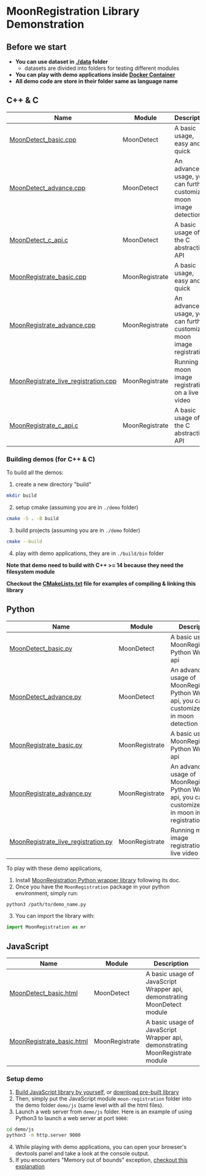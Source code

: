 # MoonRegistration Library Demonstration


## Before we start

* **You can use dataset in [./data](./data) folder**
  * datasets are divided into folders for testing different modules
* **You can play with demo applications inside [Docker Container](../BUILDING.md#build-using-docker-recommend)**
* **All demo code are store in their folder same as language name**

## C++ & C

| Name                                                                                 | Module         | Description                                                          |
|--------------------------------------------------------------------------------------|----------------|----------------------------------------------------------------------|
| [MoonDetect_basic.cpp](./cpp_c/MoonDetect_basic.cpp)                                 | MoonDetect     | A basic usage, easy and quick                                        |
| [MoonDetect_advance.cpp](./cpp_c/MoonDetect_advance.cpp)                             | MoonDetect     | An advanced usage, you can further customize moon image detection    |
| [MoonDetect_c_api.c](./cpp_c/MoonDetect_c_api.c)                                     | MoonDetect     | A basic usage of the C abstraction API                               |
| [MoonRegistrate_basic.cpp](./cpp_c/MoonRegistrate_basic.cpp)                         | MoonRegistrate | A basic usage, easy and quick                                        |
| [MoonRegistrate_advance.cpp](./cpp_c/MoonRegistrate_advance.cpp)                     | MoonRegistrate | An advanced usage, you can further customize moon image registration |
| [MoonRegistrate_live_registration.cpp](./cpp_c/MoonRegistrate_live_registration.cpp) | MoonRegistrate | Running moon image registration on a live video                      |
| [MoonRegistrate_c_api.c](./cpp_c/MoonRegistrate_c_api.c)                             | MoonRegistrate | A basic usage of the C abstraction API                               |

### Building demos (for C++ & C)

To build all the demos:

1. create a new directory "build"

```sh
mkdir build
```

2. setup cmake (assuming you are in `./demo` folder)

```sh
cmake -S . -B build
```

3. build projects (assuming you are in `./demo` folder)

```sh
cmake --build
```

4. play with demo applications, they are in `./build/bin` folder

**Note that demo need to build with C++ >= 14 because they need the filesystem module**

**Checkout the [CMakeLists.txt](./CMakeLists.txt) file for examples of compiling & linking this library**


## Python

| Name                                                                                | Module         | Description                                                                                                  |
|-------------------------------------------------------------------------------------|----------------|--------------------------------------------------------------------------------------------------------------|
| [MoonDetect_basic.py](./python/MoonDetect_basic.py)                                 | MoonDetect     | A basic usage of MoonRegistration Python Wrapper api                                                         |
| [MoonDetect_advance.py](./python/MoonDetect_advance.py)                             | MoonDetect     | An advanced usage of MoonRegistration Python Wrapper api, you can customize steps in moon detection          |
| [MoonRegistrate_basic.py](./python/MoonRegistrate_basic.py)                         | MoonRegistrate | A basic usage of MoonRegistration Python Wrapper api                                                         |
| [MoonRegistrate_advance.py](./python/MoonRegistrate_advance.py)                     | MoonRegistrate | An advanced usage of MoonRegistration Python Wrapper api, you can customize steps in moon image registration |
| [MoonRegistrate_live_registration.py](./python/MoonRegistrate_live_registration.py) | MoonRegistrate | Running moon image registration on a live video                                                              |

To play with these demo applications,

1. Install [MoonRegistration Python wrapper library](../platforms/python/README.md) following  its doc.
2. Once you have the `MoonRegistration` package in your python environment, simply run:

```sh
python3 /path/to/demo_name.py
```

3. You can import the library with:

```py
import MoonRegistration as mr
```


## JavaScript

| Name                                                        | Module         | Description                                                                  |
|-------------------------------------------------------------|----------------|------------------------------------------------------------------------------|
| [MoonDetect_basic.html](./js/MoonDetect_basic.html)         | MoonDetect     | A basic usage of JavaScript Wrapper api, demonstrating MoonDetect module     |
| [MoonRegistrate_basic.html](./js/MoonRegistrate_basic.html) | MoonRegistrate | A basic usage of JavaScript Wrapper api, demonstrating MoonRegistrate module |

### Setup demo

1. [Build JavaScript library by yourself](../platforms/js/README.md#build), or [download pre-built library](https://github.com/Gavin1937/MoonRegistration/releases/latest)
2. Then, simply put the JavaScript module `moon-registration` folder into the demo folder `demo/js` (same level with all the html files).
3. Launch a web server from `demo/js` folder. Here is an example of using Python3 to launch a web server at port `9000`:

```sh
cd demo/js
python3 -m http.server 9000
```

4. While playing with demo applications, you can open your browser's devtools panel and take a look at the console output.
5. If you encounters "Memory out of bounds" exception, [checkout this explanation](../platforms/js/README.md#limitation--known-issues)

